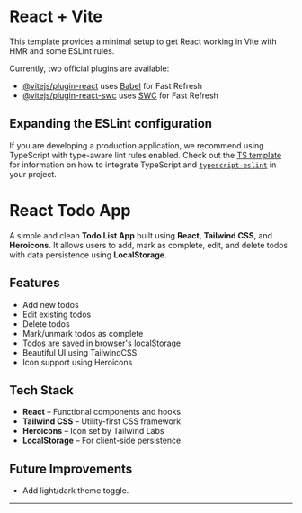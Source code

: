# React + Vite

This template provides a minimal setup to get React working in Vite with HMR and some ESLint rules.

Currently, two official plugins are available:

- [@vitejs/plugin-react](https://github.com/vitejs/vite-plugin-react/blob/main/packages/plugin-react) uses [Babel](https://babeljs.io/) for Fast Refresh
- [@vitejs/plugin-react-swc](https://github.com/vitejs/vite-plugin-react/blob/main/packages/plugin-react-swc) uses [SWC](https://swc.rs/) for Fast Refresh

## Expanding the ESLint configuration

If you are developing a production application, we recommend using TypeScript with type-aware lint rules enabled. Check out the [TS template](https://github.com/vitejs/vite/tree/main/packages/create-vite/template-react-ts) for information on how to integrate TypeScript and [`typescript-eslint`](https://typescript-eslint.io) in your project.

# React Todo App

A simple and clean **Todo List App** built using **React**, **Tailwind CSS**, and **Heroicons**. It allows users to add, mark as complete, edit, and delete todos with data persistence using **LocalStorage**.

## Features

- Add new todos
- Edit existing todos
- Delete todos
- Mark/unmark todos as complete
- Todos are saved in browser's localStorage
- Beautiful UI using TailwindCSS
- Icon support using Heroicons

## Tech Stack

- **React** – Functional components and hooks
- **Tailwind CSS** – Utility-first CSS framework
- **Heroicons** – Icon set by Tailwind Labs
- **LocalStorage** – For client-side persistence

## Future Improvements

- Add light/dark theme toggle.

---
